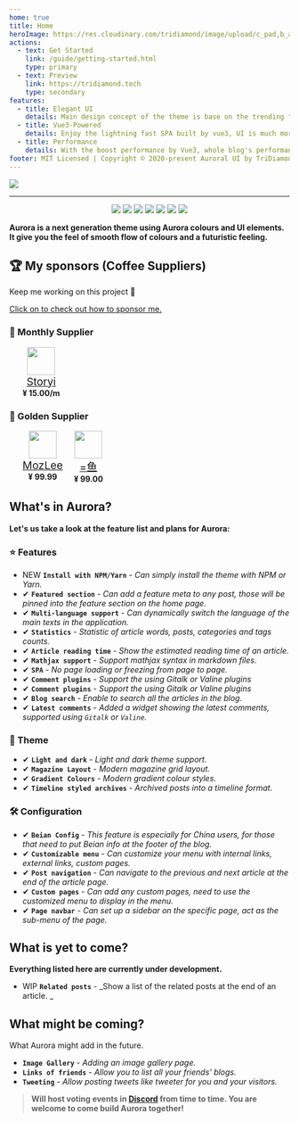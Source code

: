 ```yaml
---
home: true
title: Home
heroImage: https://res.cloudinary.com/tridiamond/image/upload/c_pad,b_auto:predominant,fl_preserve_transparency/v1625037705/ObsidianestLogo-hex_hecqbw.jpg?_s=public-apps
actions:
  - text: Get Started
    link: /guide/getting-started.html
    type: primary
  - text: Preview
    link: https://tridiamond.tech
    type: secondary
features:
  - title: Elegant UI
    details: Main design concept of the theme is base on the trending "Aurora UI".
  - title: Vue3-Powered
    details: Enjoy the lightning fast SPA built by vue3, UI is much more elegant and user friendly.
  - title: Performance
    details: With the boost performance by Vue3, whole blog's performance had being lifted.
footer: MIT Licensed | Copyright © 2020-present Auroral UI by TriDiamond
---
```


![](https://img-blog.csdnimg.cn/202103280030531.png)

---

<p align="center">
  <img src="https://img.shields.io/github/stars/auroral-ui/hexo-theme-aurora">
  <img src="https://img.shields.io/github/forks/auroral-ui/hexo-theme-aurora">
  <img src="https://img.shields.io/github/issues/auroral-ui/hexo-theme-aurora">
  <img src="https://img.shields.io/npm/v/hexo-theme-aurora">
  <img src="https://img.shields.io/npm/dy/hexo-theme-aurora">
  <img src="https://img.shields.io/github/last-commit/auroral-ui/hexo-theme-aurora/main">
  <img src="https://img.shields.io/github/license/auroral-ui/hexo-theme-aurora">
</p>

**Aurora is a next generation theme using Aurora colours and UI elements. It give you the feel of smooth flow of colours and a futuristic feeling.**

## 🏆 My sponsors (Coffee Suppliers)

Keep me working on this project 💙

[Click on to check out how to sponsor me.](https://github.com/auroral-ui/hexo-theme-aurora#-donation)

### 💜 Monthly Supplier

<ul style="display: flex; flex-direction: row;">
  <li style="display: flex; flex-direction: column; align-items: center;  margin-right: 20px; border-radius: 9999px">
    <img src=" https://q4.qlogo.cn/g?b=qq&nk=348920728&s=100" height="50" width="50">
    <a href="https://afdian.net/u/13fd58d29e8811eb91a852540025c377" style="font-size: 1.2rem;">Storyi</a>
    <b>¥ 15.00/m</b>
  </li>
</ul>

### 🥇 Golden Supplier

<ul style="display: flex; flex-direction: row;">
  <li style="display: flex; flex-direction: column; align-items: center;  margin-right: 20px; border-radius: 9999px">
    <img src=" https://q4.qlogo.cn/g?b=qq&nk=68879747&s=100" height="50" width="50">
    <a href="https://github.com/MozLee" style="font-size: 1.2rem;">MozLee</a>
    <b>¥ 99.99</b>
  </li>
  <li style="display: flex; flex-direction: column; align-items: center;  margin-right: 20px; border-radius: 9999px">
    <img src=" https://q4.qlogo.cn/g?b=qq&nk=1349703146&s=100" height="50" width="50">
    <a href="https://gitee.com/appleaday" style="font-size: 1.2rem;">=鱼</a>
    <b>¥ 99.00</b>
  </li>
</ul>

## What's in Aurora?

**Let's us take a look at the feature list and plans for Aurora:**

### ⭐️ Features

- <span class="tag new-tag">NEW</span> **`Install with NPM/Yarn`** - _Can simply install the theme with NPM or Yarn._
- <span class="tag done-tag">✔</span> **`Featured section`** - _Can add a feature meta to any post, those will be pinned into the feature section on the home page._
- <span class="tag done-tag">✔</span> **`Multi-language support`** - _Can dynamically switch the language of the main texts in the application._
- <span class="tag done-tag">✔</span> **`Statistics`** - _Statistic of article words, posts, categories and tags counts._
- <span class="tag done-tag">✔</span> **`Article reading time`** - _Show the estimated reading time of an article._
- <span class="tag done-tag">✔</span> **`Mathjax support`** - _Support mathjax syntax in markdown files._
- <span class="tag done-tag">✔</span> **`SPA`** - _No page loading or freezing from page to page._
- <span class="tag done-tag">✔</span> **`Comment plugins`** - _Support the using Gitalk or Valine plugins_
- <span class="tag done-tag">✔</span> **`Comment plugins`** - _Support the using Gitalk or Valine plugins_
- <span class="tag done-tag">✔</span> **`Blog search`** - _Enable to search all the articles in the blog._
- <span class="tag done-tag">✔</span> **`Latest comments`** - _Added a widget showing the latest comments, supported using `Gitalk` or `Valine`._

### 🎨 Theme

- <span class="tag done-tag">✔</span> **`Light and dark`** - _Light and dark theme support._
- <span class="tag done-tag">✔</span> **`Magazine Layout`** - _Modern magazine grid layout._
- <span class="tag done-tag">✔</span> **`Gradient Colours`** - _Modern gradient colour styles_.
- <span class="tag done-tag">✔</span> **`Timeline styled archives`** - _Archived posts into a timeline format_.

### 🛠 Configuration

- <span class="tag done-tag">✔</span> **`Beian Config`** - _This feature is especially for China users, for those that need to put Beian info at the footer of the blog._
- <span class="tag done-tag">✔</span> **`Customizable menu`** - _Can customize your menu with internal links, external links, custom pages._
- <span class="tag done-tag">✔</span> **`Post navigation`** - _Can navigate to the previous and next article at the end of the article page._
- <span class="tag done-tag">✔</span> **`Custom pages`** - _Can add any custom pages, need to use the customized menu to display in the menu._
- <span class="tag done-tag">✔</span> **`Page navbar`** - _Can set up a sidebar on the specific page, act as the sub-menu of the page._

## What is yet to come?

**Everything listed here are currently under development.**

- <span class="tag wip-tag">WIP</span> **`Related posts`** - _Show a list of the related posts at the end of an article. _

## What might be coming?

What Aurora might add in the future.

- **`Image Gallery`** - _Adding an image gallery page._
- **`Links of friends`** - _Allow you to list all your friends' blogs._
- **`Tweeting`** - _Allow posting tweets like tweeter for you and your visitors._

> **Will host voting events in [Discord](https://discord.gg/VC7CrYfds5) from time to time. You are welcome to come build Aurora together!**
